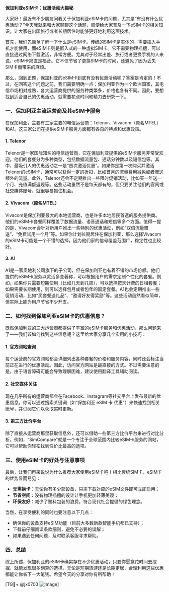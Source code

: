 **保加利亚eSIM卡：优惠活动大揭秘**

大家好！最近有不少朋友问我关于保加利亚eSIM卡的问题，尤其是“有没有什么优惠活动？”今天我就来和大家聊聊这个话题，顺便给大家普及一下eSIM卡的相关知识，让大家在出国旅行或者长期居住时能够更好地利用这项技术。

首先，我们先简单了解一下什么是eSIM卡。传统的SIM卡是实体的，需要插入手机才能使用，而eSIM卡则是嵌入式的一种虚拟SIM卡。它不需要物理插槽，可以直接通过网络下载激活，非常方便。尤其对于经常出差、旅行或者更换手机的人来说，eSIM卡简直是福音。它不仅节省了更换SIM卡的时间，还避免了因为丢失SIM卡而带来的麻烦。

那么，回到正题，保加利亚的eSIM卡到底有没有优惠活动呢？答案是肯定的！不过，在回答这个问题之前，我们需要明确一点：保加利亚作为一个欧洲国家，其电信市场相对成熟，各大运营商提供的服务种类繁多，价格也各有不同。因此，要想找到适合自己的优惠活动，就需要花点时间和精力去研究一下。

### 一、保加利亚主流运营商及其eSIM卡服务

在保加利亚，主要有三家主要的电信运营商：Telenor、Vivacom（原名MTEL）和A1。这三家公司在提供eSIM卡服务方面都有各自的特点和优惠政策。

#### 1. Telenor
Telenor是一家国际知名的电信运营商，它在保加利亚提供的eSIM卡服务非常受欢迎。他们的套餐分为多种类型，包括数据流量包、通话分钟数以及短信包等。其中，最吸引人的优惠活动之一是“首次激活优惠”。如果你是第一次购买并激活Telenor的eSIM卡，通常可以获得一定的折扣，比如首月的流量费用减免或者赠送额外的流量。此外，Telenor还会不定期推出一些限时促销活动，比如买一年送一个月、充值满额返现等。这些活动虽然不是每天都有的，但只要关注他们的官网或社交媒体账号，就很容易抓住机会。

#### 2. Vivacom（原名MTEL）
Vivacom是保加利亚最大的本地运营商，也是许多本地居民首选的服务提供商。他们的eSIM卡套餐同样覆盖了数据流量、语音通话和短信等多个方面。值得一提的是，Vivacom会针对新用户推出一些特别的优惠活动，例如“双倍流量赠送”、“免费试用一个月”等。如果你计划长期居住在保加利亚，那么选择Vivacom的eSIM卡可能是一个不错的选择，因为他们家的信号覆盖范围广，稳定性也比较好。

#### 3. A1
A1是一家奥地利公司旗下的子公司，但在保加利亚也有着不错的市场份额。他们提供的eSIM卡服务以灵活多变著称，可以根据用户的需求定制个性化的套餐。例如，如果你只需要短期使用（比如几天到几周），可以选择按天计费的日租套餐；如果需要长期使用，则可以选择包月或者包年的固定套餐。A1也会定期推出一些促销活动，比如“买套餐送礼品”、“邀请好友得奖励”等。这些活动虽然看似简单，但实际上能为用户节省不少开支。

### 二、如何找到保加利亚eSIM卡的优惠信息？

既然保加利亚的三大运营商都提供了丰富的eSIM卡服务和优惠活动，那么问题来了——我们该如何找到这些信息呢？这里给大家分享几个实用的小技巧：

#### 1. 官方网站查询
每个运营商的官方网站都会详细列出各种套餐的价格和服务内容，同时还会标注当前正在进行的优惠活动。因此，访问官方网站是最直接的方式。不过需要注意的是，由于语言障碍可能会导致理解困难，建议使用翻译工具辅助阅读。

#### 2. 社交媒体关注
现在几乎所有的运营商都会在Facebook、Instagram等社交平台上发布最新的优惠信息。你可以通过搜索关键词（如“保加利亚 eSIM 卡 优惠”）来快速找到相关账号，并订阅它们以获取实时更新。

#### 3. 第三方比价平台
除了直接从运营商那里获取信息外，还可以借助一些第三方比价平台来进行对比分析。例如，“SimCompare”就是一个专注于全球范围内比较eSIM卡服务的网站，它可以帮助你轻松找到性价比最高的选项。

### 三、使用eSIM卡的好处与注意事项

最后，让我们再来说说为什么推荐大家使用eSIM卡吧！相比传统SIM卡，eSIM卡的优势显而易见：
- **无需换卡**：无论你有多少部设备，只需下载对应的eSIM文件即可立即启用；
- **节省空间**：没有物理插槽的设计让手机更加轻薄美观；
- **环保友好**：减少了塑料包装的浪费，符合现代社会提倡的绿色理念。

当然，在享受便利的同时也要注意以下几点：
- 确保你的设备支持eSIM功能（目前大多数新款智能手机都已支持）；
- 下载前仔细阅读条款细则，避免不必要的误解；
- 如果遇到任何问题，及时联系客服寻求帮助。

### 四、总结

综上所述，保加利亚的eSIM卡确实存在不少优惠活动，只要你愿意花时间去挖掘，就能发现很多划算的选择。无论是短期旅游还是长期定居，合理利用这些优惠都能让你省下一大笔钱。希望今天的分享对你有所帮助！

[TG💪+ @jx0703 ![Image](https://github.com/user-attachments/assets/dbca1d08-cadb-493c-b0ec-ad6f7a83f270)]